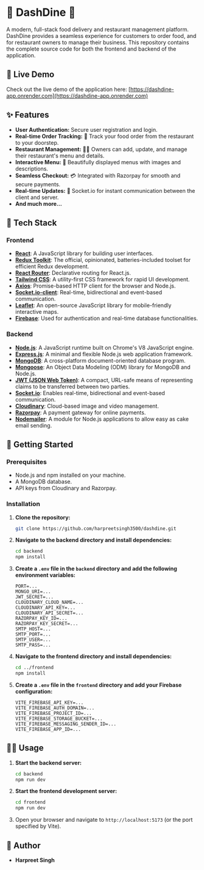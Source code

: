 # 🍔 DashDine 🍕

A modern, full-stack food delivery and restaurant management platform. DashDine provides a seamless experience for customers to order food, and for restaurant owners to manage their business. This repository contains the complete source code for both the frontend and backend of the application.

## 🚀 Live Demo

Check out the live demo of the application here: [https://dashdine-app.onrender.com](https://dashdine-app.onrender.com)

## ✨ Features

  * **User Authentication:** Secure user registration and login.
  * **Real-time Order Tracking:** 📍 Track your food order from the restaurant to your doorstep.
  * **Restaurant Management:** 👨‍🍳 Owners can add, update, and manage their restaurant's menu and details.
  * **Interactive Menu:** 🍲 Beautifully displayed menus with images and descriptions.
  * **Seamless Checkout:** 💳 Integrated with Razorpay for smooth and secure payments.
  * **Real-time Updates:** 🚀 Socket.io for instant communication between the client and server.
  * **And much more...**

## 🚀 Tech Stack

### Frontend

  * **[React](https://reactjs.org/)**: A JavaScript library for building user interfaces.
  * **[Redux Toolkit](https://redux-toolkit.js.org/)**: The official, opinionated, batteries-included toolset for efficient Redux development.
  * **[React Router](https://reactrouter.com/)**: Declarative routing for React.js.
  * **[Tailwind CSS](https://tailwindcss.com/)**: A utility-first CSS framework for rapid UI development.
  * **[Axios](https://axios-http.com/)**: Promise-based HTTP client for the browser and Node.js.
  * **[Socket.io-client](https://socket.io/docs/v4/client-initialization/)**: Real-time, bidirectional and event-based communication.
  * **[Leaflet](https://leafletjs.com/)**: An open-source JavaScript library for mobile-friendly interactive maps.
  * **[Firebase](https://firebase.google.com/)**: Used for authentication and real-time database functionalities.

### Backend

  * **[Node.js](https://nodejs.org/)**: A JavaScript runtime built on Chrome's V8 JavaScript engine.
  * **[Express.js](https://expressjs.com/)**: A minimal and flexible Node.js web application framework.
  * **[MongoDB](https://www.mongodb.com/)**: A cross-platform document-oriented database program.
  * **[Mongoose](https://mongoosejs.com/)**: An Object Data Modeling (ODM) library for MongoDB and Node.js.
  * **[JWT (JSON Web Token)](https://jwt.io/)**: A compact, URL-safe means of representing claims to be transferred between two parties.
  * **[Socket.io](https://socket.io/)**: Enables real-time, bidirectional and event-based communication.
  * **[Cloudinary](https://cloudinary.com/)**: Cloud-based image and video management.
  * **[Razorpay](https://razorpay.com/)**: A payment gateway for online payments.
  * **[Nodemailer](https://nodemailer.com/)**: A module for Node.js applications to allow easy as cake email sending.

## 🏁 Getting Started

### Prerequisites

  * Node.js and npm installed on your machine.
  * A MongoDB database.
  * API keys from Cloudinary and Razorpay.

### Installation

1.  **Clone the repository:**
    ```bash
    git clone https://github.com/harpreetsingh3500/dashdine.git
    ```
2.  **Navigate to the backend directory and install dependencies:**
    ```bash
    cd backend
    npm install
    ```
3.  **Create a `.env` file in the `backend` directory and add the following environment variables:**
    ```
    PORT=...
    MONGO_URI=...
    JWT_SECRET=...
    CLOUDINARY_CLOUD_NAME=...
    CLOUDINARY_API_KEY=...
    CLOUDINARY_API_SECRET=...
    RAZORPAY_KEY_ID=...
    RAZORPAY_KEY_SECRET=...
    SMTP_HOST=...
    SMTP_PORT=...
    SMTP_USER=...
    SMTP_PASS=...
    ```
4.  **Navigate to the frontend directory and install dependencies:**
    ```bash
    cd ../frontend
    npm install
    ```
5.  **Create a `.env` file in the `frontend` directory and add your Firebase configuration:**
    ```
    VITE_FIREBASE_API_KEY=...
    VITE_FIREBASE_AUTH_DOMAIN=...
    VITE_FIREBASE_PROJECT_ID=...
    VITE_FIREBASE_STORAGE_BUCKET=...
    VITE_FIREBASE_MESSAGING_SENDER_ID=...
    VITE_FIREBASE_APP_ID=...
    ```

## 🏃‍♂️ Usage

1.  **Start the backend server:**
    ```bash
    cd backend
    npm run dev
    ```
2.  **Start the frontend development server:**
    ```bash
    cd frontend
    npm run dev
    ```
3.  Open your browser and navigate to `http://localhost:5173` (or the port specified by Vite).

## 🤝 Author

  * **Harpreet Singh**
